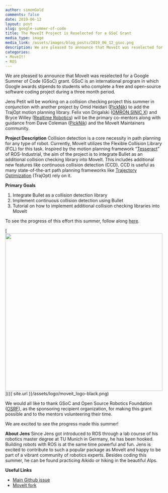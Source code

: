 ```yaml
---
author: simonGold
comments: false
date: 2019-06-12
layout: post
slug: google-summer-of-code
title: The MoveIt Project is Reselected for a GSoC Grant
media_type: image
media_link: /assets/images/blog_posts/2019_06_12_gsoc.png
description: We are pleased to announce that MoveIt was reselected for a Google Summer of Code (GSoC) grant.
categories:
- MoveIt!
- ROS
---
```


We are pleased to announce that MoveIt was reselected for a Google Summer of Code (GSoC) grant. GSoC is an international program in which Google
awards stipends to students who complete a free and open-source software coding project during a three month period.

Jens Petit will be working on a collision checking project this summer in conjunction with another project by Omid Heidari ([PickNik](https://picknik.ai/))
to add the TrajOpt motion planning library.  Felix von Drigalski ([OMRON SINIC X](https://www.omron.com/sinicx/)) and Bryce Willey
([Realtime Robotics](https://rtr.ai/)) will be the primary co-mentors along with guidance from Dave Coleman ([PickNik](https://picknik.ai/)) and the
MoveIt Maintainers community.

**Project Description**
Collision detection is a core necessity in path planning for any type of robot. Currently, MoveIt utilizes the Flexible Collision Library (FCL) for this
task. Inspired by the motion planning framework “[Tesseract](https://rosindustrial.org/news/2018/7/5/optimization-motion-planning-with-tesseract-and-trajopt-for-industrial-applications)”
of ROS-Industrial, the aim of the project is to integrate Bullet as an additional collision checking library into MoveIt. This includes additional
new features like continuous collision detection (CCD). CCD is useful as many state-of-the-art path planning frameworks like
[Trajectory Optimization](https://rll.berkeley.edu/trajopt/doc/sphinx_build/html/) (TrajOpt) rely on it.

**Primary Goals**
1. Integrate Bullet as a collision detection library
2. Implement continuous collision detection using Bullet
3. Tutorial on how to implement additional collision checking libraries into MoveIt

To see the progress of this effort this summer, follow along [here](https://github.com/ros-planning/moveit/issues/1427).

[<img src="{{  site.url }}/assets/logo/moveit_logo-black.png" width="500" style="margin-right:20px"/>]({{ site.url }}/assets/logo/moveit_logo-black.png)

We would all like to thank GSoC and Open Source Robotics Foundation ([OSRF](https://www.osrfoundation.org/)), as the sponsoring recipient organization,
for making this grant possible and to the mentors volunteering their time.

We are excited to see the progress made this summer!

**About Jens**
Since Jens got introduced to ROS through a lab course of his robotics master degree at TU Munich in Germany, he has been hooked. Building robots with ROS
is at the same time powerful and fun. Jens is excited to contribute to such a popular package as MoveIt and happy to be part of a vibrant community of
robotics experts. Besides coding this summer, he can be found  practicing Aikido or hiking in the beautiful Alps.

**Useful Links**
* [Main Github issue](https://github.com/ros-planning/moveit/issues/1427)
* [MoveIt fork](https://github.com/j-petit/moveit)

